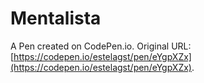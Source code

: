 # Mentalista

A Pen created on CodePen.io. Original URL: [https://codepen.io/estelagst/pen/eYgpXZx](https://codepen.io/estelagst/pen/eYgpXZx).


